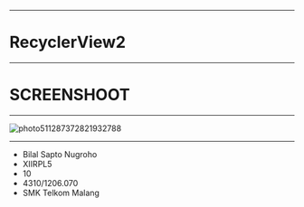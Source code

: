 ***
# **RecyclerView2**
***

# **SCREENSHOOT**
***
![photo511287372821932788](https://cloud.githubusercontent.com/assets/22608303/20969972/025d11ea-bcbe-11e6-8585-f0197faf74e3.jpg)

***

* Bilal Sapto Nugroho
* XIIRPL5
* 10
* 4310/1206.070
* SMK Telkom Malang

